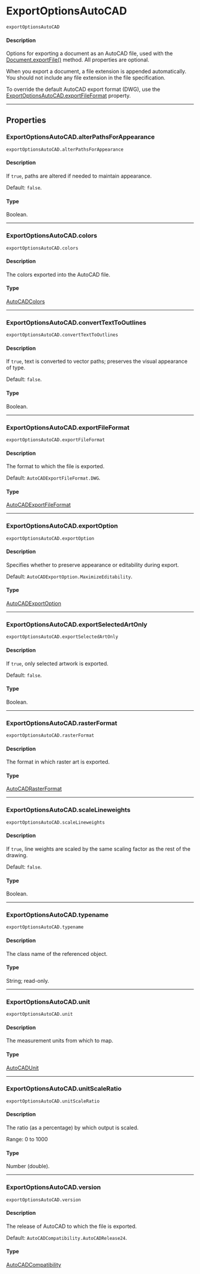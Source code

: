 # ExportOptionsAutoCAD

`exportOptionsAutoCAD`

#### Description

Options for exporting a document as an AutoCAD file, used with the [Document.exportFile()](Document.md#documentexportfile) method.
All properties are optional.

When you export a document, a file extension is appended automatically. You should not include any file extension in the file specification.

To override the default AutoCAD export format (DWG), use the [ExportOptionsAutoCAD.exportFileFormat](#exportoptionsautocadexportfileformat) property.

---

## Properties

### ExportOptionsAutoCAD.alterPathsForAppearance

`exportOptionsAutoCAD.alterPathsForAppearance`

#### Description

If `true`, paths are altered if needed to maintain appearance.

Default: `false`.

#### Type

Boolean.

---

### ExportOptionsAutoCAD.colors

`exportOptionsAutoCAD.colors`

#### Description

The colors exported into the AutoCAD file.

#### Type

[AutoCADColors](scripting-constants.md#autocadcolors)

---

### ExportOptionsAutoCAD.convertTextToOutlines

`exportOptionsAutoCAD.convertTextToOutlines`

#### Description

If `true`, text is converted to vector paths; preserves the visual appearance of type.

Default: `false`.

#### Type

Boolean.

---

### ExportOptionsAutoCAD.exportFileFormat

`exportOptionsAutoCAD.exportFileFormat`

#### Description

The format to which the file is exported.

Default: `AutoCADExportFileFormat.DWG`.

#### Type

[AutoCADExportFileFormat](scripting-constants.md#autocadexportfileformat)

---

### ExportOptionsAutoCAD.exportOption

`exportOptionsAutoCAD.exportOption`

#### Description

Specifies whether to preserve appearance or editability during export.

Default: `AutoCADExportOption.MaximizeEditability`.

#### Type

[AutoCADExportOption](scripting-constants.md#autocadexportoption)

---

### ExportOptionsAutoCAD.exportSelectedArtOnly

`exportOptionsAutoCAD.exportSelectedArtOnly`

#### Description

If `true`, only selected artwork is exported.

Default: `false`.

#### Type

Boolean.

---

### ExportOptionsAutoCAD.rasterFormat

`exportOptionsAutoCAD.rasterFormat`

#### Description

The format in which raster art is exported.

#### Type

[AutoCADRasterFormat](scripting-constants.md#autocadrasterformat)

---

### ExportOptionsAutoCAD.scaleLineweights

`exportOptionsAutoCAD.scaleLineweights`

#### Description

If `true`, line weights are scaled by the same scaling factor as the rest of the drawing.

Default: `false`.

#### Type

Boolean.

---

### ExportOptionsAutoCAD.typename

`exportOptionsAutoCAD.typename`

#### Description

The class name of the referenced object.

#### Type

String; read-only.

---

### ExportOptionsAutoCAD.unit

`exportOptionsAutoCAD.unit`

#### Description

The measurement units from which to map.

#### Type

[AutoCADUnit](scripting-constants.md#autocadunit)

---

### ExportOptionsAutoCAD.unitScaleRatio

`exportOptionsAutoCAD.unitScaleRatio`

#### Description

The ratio (as a percentage) by which output is scaled.

Range: 0 to 1000

#### Type

Number (double).

---

### ExportOptionsAutoCAD.version

`exportOptionsAutoCAD.version`

#### Description

The release of AutoCAD to which the file is exported.

Default: `AutoCADCompatibility.AutoCADRelease24`.

#### Type

[AutoCADCompatibility](scripting-constants.md#autocadcompatibility)
